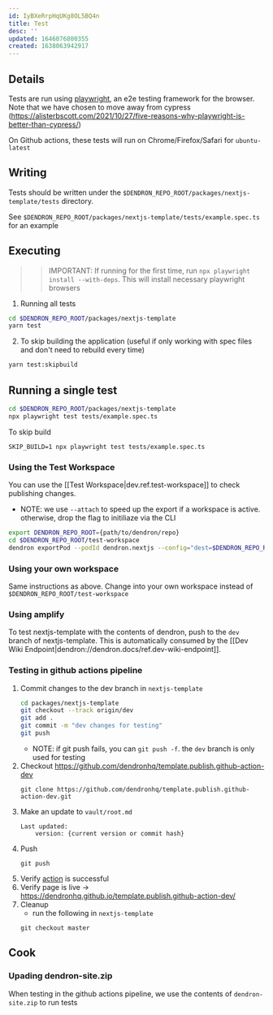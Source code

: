 ```yaml
---
id: IyBXeRrpHqUKg8OL5BQ4n
title: Test
desc: ''
updated: 1646076800355
created: 1638063942917
---
```


## Details
Tests are run using [playwright](https://playwright.dev/docs/intro), an e2e testing framework for the browser. Note that we have chosen to move away from cypress (https://alisterbscott.com/2021/10/27/five-reasons-why-playwright-is-better-than-cypress/)

On Github actions, these tests will run on Chrome/Firefox/Safari for `ubuntu-latest`

## Writing
Tests should be written under the `$DENDRON_REPO_ROOT/packages/nextjs-template/tests` directory. 

See `$DENDRON_REPO_ROOT/packages/nextjs-template/tests/example.spec.ts` for an example

## Executing
>>IMPORTANT: If running for the first time, run `npx playwright install --with-deps`. This will install necessary playwright browsers

1. Running all tests
```sh
cd $DENDRON_REPO_ROOT/packages/nextjs-template
yarn test
```
2. To skip building the application (useful if only working with spec files and don't need to rebuild every time)
```sh
yarn test:skipbuild
```

## Running a single test
```sh
cd $DENDRON_REPO_ROOT/packages/nextjs-template
npx playwright test tests/example.spec.ts
```
To skip build
```
SKIP_BUILD=1 npx playwright test tests/example.spec.ts
```

### Using the Test Workspace

You can use the [[Test Workspace|dev.ref.test-workspace]] to check publishing changes.

- NOTE: we use `--attach` to speed up the export if a workspace is active. otherwise, drop the flag to initiliaze via the CLI
```sh
export DENDRON_REPO_ROOT={path/to/dendron/repo}
cd $DENDRON_REPO_ROOT/test-workspace
dendron exportPod --podId dendron.nextjs --config="dest=$DENDRON_REPO_ROOT/packages/nextjs-template" --attach
```

### Using your own workspace

Same instructions as above. Change into your own workspace instead of `$DENDRON_REPO_ROOT/test-workspace`

### Using amplify

To test nextjs-template with the contents of dendron, push to the `dev` branch of nextjs-template. This is automatically consumed by the
[[Dev Wiki Endpoint|dendron://dendron.docs/ref.dev-wiki-endpoint]]. 


### Testing in github actions pipeline

1. Commit changes to the dev branch in `nextjs-template`
    ```sh
    cd packages/nextjs-template
    git checkout --track origin/dev
    git add .
    git commit -m "dev changes for testing"
    git push 
    ```
    - NOTE: if git push fails, you can `git push -f`. the `dev` branch is only used for testing
1. Checkout https://github.com/dendronhq/template.publish.github-action-dev
    ```
    git clone https://github.com/dendronhq/template.publish.github-action-dev.git
    ```
1. Make an update to `vault/root.md`
    ```
    Last updated:
        version: {current version or commit hash}
    ```
1. Push
    ```
    git push
    ```
1. Verify [action](https://github.com/dendronhq/template.publish.github-action-dev/actions) is successful
1. Verify page is live -> https://dendronhq.github.io/template.publish.github-action-dev/
1. Cleanup
    - run the following in `nextjs-template`
    ```
    git checkout master
    ```

## Cook

### Upading dendron-site.zip

When testing in the github actions pipeline, we use the contents of `dendron-site.zip` to run tests